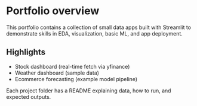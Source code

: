 
# Portfolio overview

This portfolio contains a collection of small data apps built with Streamlit to demonstrate skills in EDA, visualization, basic ML, and app deployment.

## Highlights
- Stock dashboard (real-time fetch via yfinance)
- Weather dashboard (sample data)
- Ecommerce forecasting (example model pipeline)

Each project folder has a README explaining data, how to run, and expected outputs.